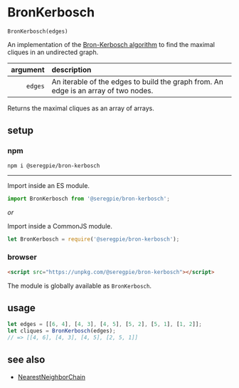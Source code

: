 # BronKerbosch

`BronKerbosch(edges)`

An implementation of the [Bron-Kerbosch algorithm](https://en.wikipedia.org/wiki/Bron–Kerbosch_algorithm) to find the maximal cliques in an undirected graph.

| argument | description |
| ---: | :--- |
| `edges` | An iterable of the edges to build the graph from. An edge is an array of two nodes. |

Returns the maximal cliques as an array of arrays.

## setup

### npm

```shell
npm i @seregpie/bron-kerbosch
```

---

Import inside an ES module.

```javascript
import BronKerbosch from '@seregpie/bron-kerbosch';
```

*or*

Import inside a CommonJS module.

```javascript
let BronKerbosch = require('@seregpie/bron-kerbosch');
```

### browser

```html
<script src="https://unpkg.com/@seregpie/bron-kerbosch"></script>
```

The module is globally available as `BronKerbosch`.

## usage

```javascript
let edges = [[6, 4], [4, 3], [4, 5], [5, 2], [5, 1], [1, 2]];
let cliques = BronKerbosch(edges);
// => [[4, 6], [4, 3], [4, 5], [2, 5, 1]]
```

## see also

- [NearestNeighborChain](https://github.com/SeregPie/NearestNeighborChain)
